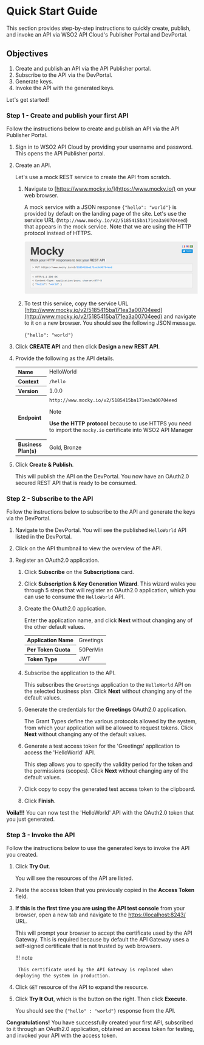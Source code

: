 # Quick Start Guide

This section provides step-by-step instructions to quickly create, publish, and invoke an API via WSO2 API Cloud's Publisher Portal and DevPortal.

## Objectives

1. Create and publish an API via the API Publisher portal.
2. Subscribe to the API via the DevPortal.
3. Generate keys.
3. Invoke the API with the generated keys.


Let's get started!

### Step 1 - Create and publish your first API

Follow the instructions below to create and publish an API via the API Publisher Portal.

1. Sign in to WSO2 API Cloud by providing your username and password. This opens the API Publisher portal.                                                

2. Create an API.

     Let's use a mock REST service to create the API from scratch.
 
     1. Navigate to [https://www.mocky.io/](https://www.mocky.io/) on your web browser. 
             
         A mock service with a JSON response `{"hello": "world"}`  is provided by default on the landing page of the site. Let's use the  service URL (`http://www.mocky.io/v2/5185415ba171ea3a00704eed`) that appears in the mock service. Note that we are using the HTTP protocol instead of HTTPS.

        ![](../assets/img/qsg/mocky-io.png)
         
     2. To test this service, copy the service URL [http://www.mocky.io/v2/5185415ba171ea3a00704eed](http://www.mocky.io/v2/5185415ba171ea3a00704eed) and navigate to it on a new browser. You should see the following JSON message.
            
         `{"hello": "world"}`
    
4. Click **CREATE API** and then click **Design a new REST API**.

5. Provide the following as the API details.

    <table>
    <tr> 
     <th>
     Name
     </th>
     <td>
     HelloWorld
     </td>
     </tr>
     <tr> 
     <th>Context
     </th>
     <td><code>/hello</code>
     </td>
     </tr>
     <tr> 
     <th>Version
     </th>
     <td>1.0.0
     </td>
     </tr>
     <tr> 
     <th>Endpoint
     </th>
     <td><code>http://www.mocky.io/v2/5185415ba171ea3a00704eed</code>
      <div class="admonition note">
      <p class="admonition-title">Note</p>
      <p><b>Use the HTTP protocol</b> because to use HTTPS you need to import the <code>mocky.io</code> certificate into WSO2 API Manager</p>
      </div> 
     </td>
     </tr>
     <tr> 
     <th>Business Plan(s)
     </th>
     <td>Gold, Bronze
     </td>
     </tr>
     </table>

        
6. Click **Create & Publish**. 

     This will publish the API on the DevPortal. You now have an OAuth2.0 secured REST API that is ready to be consumed.

<a name="subscribe"></a>

### Step 2 - Subscribe to the API

Follow the instructions below to subscribe to the API and generate the keys via the DevPortal.

1. Navigate to the DevPortal. You will see the published `HelloWorld` API listed in the DevPortal.

2. Click on the API thumbnail to view the overview of the API. 

3. Register an OAuth2.0 application.

    1. Click **Subscribe** on the **Subscriptions** card.
    
    2. Click **Subscription & Key Generation Wizard**. This wizard walks you through 5 steps that will register an OAuth2.0 application, which you can use to consume the `HelloWorld` API.  

    3.  Create the OAuth2.0 application.
    
         Enter the application name, and click **Next** without changing any of the other default values.   

         <table>
         <tr> 
         <th>
         Application Name
         </th>
         <td>
         Greetings
         </td>
         </tr>
         <tr> 
         <th>Per Token Quota
         </th>
         <td>50PerMin
         </td>
         </tr>
         <tr> 
         <th>Token Type
         </th>
         <td>JWT
         </td>
         </tr>
         </table>

     3. Subscribe the application to the API.  
        
         This subscribes the `Greetings` application to the `HelloWorld` API on the selected business plan. Click **Next** without changing any of the default values.

     4. Generate the credentials for the **Greetings** OAuth2.0 application. 
     
         The Grant Types define the various protocols allowed by the system, from which your application will be allowed to request tokens. Click **Next** without changing any of the default values.

     5. Generate a test access token for the 'Greetings' application to access the 'HelloWorld' API. 
     
         This step allows you to specify the validity period for the token and the permissions (scopes). Click **Next** without changing any of the default values.

     6. Click copy to copy the generated test access token to the clipboard.

     7.  Click **Finish**.

 **Voila!!!** You can now test the 'HelloWorld' API with the OAuth2.0 token that you just generated. 

<a name="invoke"></a>

### Step 3 - Invoke the API

Follow the instructions below to use the generated keys to invoke the API you created.

1. Click **Try Out**. 

     You will see the resources of the API are listed. 

2. Paste the access token that you previously copied in the **Access Token** field.  

3. __If this is the first time you are using the API test console__ from your browser,  open a new tab and navigate to the [https://localhost:8243/](https://localhost:8243/) URL. 

     This will prompt your browser to accept the certificate used by the API Gateway. This is required because by default the API Gateway uses a self-signed certificate that is not trusted by web browsers. 
    
    !!! note

        This certificate used by the API Gateway is replaced when deploying the system in production.

4. Click `GET` resource of the API to expand the resource. 

5. Click **Try It Out**, which is the button on the right. Then click **Execute**.  

     You should see the `{"hello" : "world"}` response from the API.  

__Congratulations!__ You have successfully created your first API, subscribed to it through an OAuth2.0 application, obtained an access token for testing, and invoked your API with the access token.  
